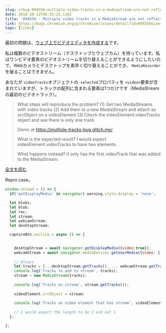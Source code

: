 ```yaml
---
slug: crbug-894556-multiple-video-tracks-in-a-mediastream-are-not-reflected-on-the-videotracks-object-on-the-video-element
date: 2018-10-12T06:35:22.116Z
title: '894556 - Multiple video tracks in a MediaStream are not reflected on the videoTracks object on the video element'
link: https://bugs.chromium.org/p/chromium/issues/detail?id=894556&can=1&q=reporter%3Ame&colspec=ID%20Pri%20M%20Stars%20ReleaseBlock%20Component%20Status%20Owner%20Summary%20OS%20Modified&desc=3
tags: [links]
---
```

最初の問題は、[ウェブ上でビデオエディタを作成する](https://paul.kinlan.me/building-a-video-editor-on-the-web-with-the-web/)です。

私は複数のビデオストリーム（デスクトップとウェブカム）を持っています。私はワンビデオ要素のビデオストリームを切り替えることができるようにしたいので、Webカメラとデスクトップを素早く切り替えることができ、 `MediaRecorder`を破ることはできません。

あなたが `videoTracks`オブジェクトの` selected`プロパティを ` <video> `要素が含まれていますが、トラックの配列に含まれる要素は1つだけです（MediaStreamの最初のビデオトラック）。

> What steps will reproduce the problem?
> (1) Get two MediaStreams with video tracks
> (2) Add them to a new MediaStream and attach as srcObject on a videoElement
> (3) Check the videoElement.videoTracks object and see there is only one track
> 
> Demo at https://multiple-tracks-bug.glitch.me/
> 
> What is the expected result?
> I would expect videoElement.videoTracks to have two elements.
> 
> What happens instead?
> It only has the first videoTrack that was added to the MediaStream.


[全文を読む](https://bugs.chromium.org/p/chromium/issues/detail?id=894556&can=1&q=reporter%3Ame&colspec=ID%20Pri%20M%20Stars%20ReleaseBlock%20Component%20Status%20Owner%20Summary%20OS%20Modified&desc=3)

Repro case。


```javascript
window.onload = () => {
  if('getDisplayMedia' in navigator) warning.style.display = 'none';

  let blobs;
  let blob;
  let rec;
  let stream;
  let webcamStream;
  let desktopStream;

  captureBtn.onclick = async () => {

       
    desktopStream = await navigator.getDisplayMedia({video:true});
    webcamStream = await navigator.mediaDevices.getUserMedia({video: { height: 1080, width: 1920 }, audio: true});
    
    // Always 
    let tracks = [...desktopStream.getTracks(), ... webcamStream.getTracks()]
    console.log('Tracks to add to stream', tracks);
    stream = new MediaStream(tracks);
    
    console.log('Tracks on stream', stream.getTracks());
    
    videoElement.srcObject = stream;
    
    console.log('Tracks on video element that has stream', videoElement.videoTracks)
    
    // I would expect the length to be 2 and not 1
  };

};
```